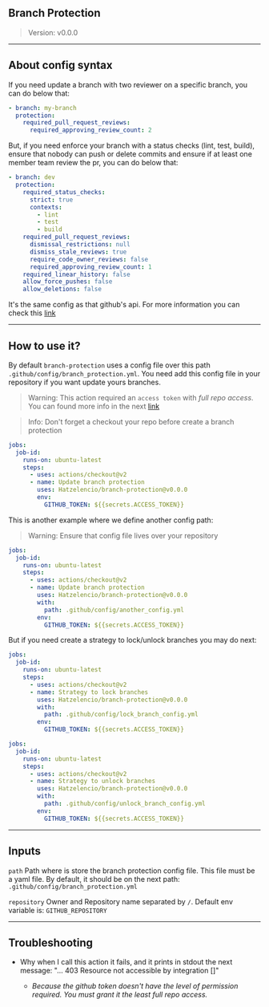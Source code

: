 ## Branch Protection

> Version: v0.0.0

------

## About config syntax

If you need update a branch with two reviewer on a specific branch, you can do below that:

```yaml
- branch: my-branch
  protection:
    required_pull_request_reviews:
      required_approving_review_count: 2
```

But, if you need enforce your branch with a status checks (lint, test, build), ensure that nobody can push or delete commits and ensure if at least one member team review the pr, you can do below that:

```yaml
- branch: dev
  protection:
    required_status_checks:
      strict: true
      contexts:
        - lint
        - test
        - build
    required_pull_request_reviews:
      dismissal_restrictions: null
      dismiss_stale_reviews: true
      require_code_owner_reviews: false
      required_approving_review_count: 1
    required_linear_history: false
    allow_force_pushes: false
    allow_deletions: false
```

It's the same config as that github's api. For more information you can check this [link](https://developer.github.com/v3/repos/branches/#update-branch-protection)

------

## How to use it?

By default `branch-protection` uses a config file over this path `.github/config/branch_protection.yml`. You need add this config file in your repository if you want update yours branches.

> Warning: This action required an `access token` with _full repo access_. You can found more info in the next [link](https://help.github.com/en/github/authenticating-to-github/creating-a-personal-access-token-for-the-command-line)

> Info: Don't forget a checkout your repo before create a branch protection

```yaml
jobs:
  job-id:
    runs-on: ubuntu-latest
    steps:
      - uses: actions/checkout@v2
      - name: Update branch protection
        uses: Hatzelencio/branch-protection@v0.0.0
        env:
          GITHUB_TOKEN: ${{secrets.ACCESS_TOKEN}}
```

This is another example where we define another config path:

> Warning: Ensure that config file lives over your repository

```yaml
jobs:
  job-id:
    runs-on: ubuntu-latest
    steps:
      - uses: actions/checkout@v2
      - name: Update branch protection
        uses: Hatzelencio/branch-protection@v0.0.0
        with:
          path: .github/config/another_config.yml
        env:
          GITHUB_TOKEN: ${{secrets.ACCESS_TOKEN}}
```

But if you need create a strategy to lock/unlock branches you may do next:

```yaml
jobs:
  job-id:
    runs-on: ubuntu-latest
    steps:
      - uses: actions/checkout@v2
      - name: Strategy to lock branches
        uses: Hatzelencio/branch-protection@v0.0.0
        with:
          path: .github/config/lock_branch_config.yml
        env:
          GITHUB_TOKEN: ${{secrets.ACCESS_TOKEN}}
```

```yaml
jobs:
  job-id:
    runs-on: ubuntu-latest
    steps:
      - uses: actions/checkout@v2
      - name: Strategy to unlock branches
        uses: Hatzelencio/branch-protection@v0.0.0
        with:
          path: .github/config/unlock_branch_config.yml
        env:
          GITHUB_TOKEN: ${{secrets.ACCESS_TOKEN}}
```

------

## Inputs

`path` Path where is store the branch protection config file. This file must be a yaml file. By default, it should be on the next path: `.github/config/branch_protection.yml`

`repository` Owner and Repository name separated by `/`. Default env variable is: `GITHUB_REPOSITORY`

------

## Troubleshooting

* Why when I call this action it fails, and it prints in stdout the next message: "... 403 Resource not accessible by integration []"

    * _Because the github token doesn't have the level of permission required. You must grant it the least full repo access._


